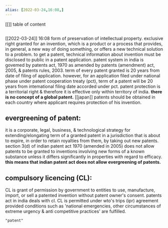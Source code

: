 ```yaml
---
alias: [2022-03-24,16:08,]
---
```

[[]]
table of content
```toc
```

[[2022-03-24]] 16:08
form of preservation of intellectual property.
exclusive right granted for an invention, which is a product or a process that provides, in general, a new way of doing something, or offers a new technical solution to a problem.
to get a patent, technical information about invention must be disclosed to public in a patent application.
patent system in india is govemed by patents act, 1970 as amended by patents (amendment) act, 2005, & patents rules, 2003.
term of every patent granted is 20 years from date of filing of application.
however, for an application filed under national phase under patent cooperation treaty (pct), term of a patent will be 20 years from intemational filing date accorded under pct.
patent protection is a territorial right & therefore it is effective only within territory of india.
**there is no concept of a global patent.** [[japan]]
patents should be obtained in each country where applicant requires protection of his invention.

## evergreening of patent:
it is a corporate, legal, business, & technological strategy for extending/elongating term of a granted patent in a jurisdiction that is about to expire, in order to retain royalties from them, by taking out new patents.
section 3(d) of indian patent act 1970 (amended in 2005) does not allow patents to be granted to inventions involving new forms of a known substance unless it differs significantly in properties with regard to efficacy.
**this means that indian patent act does not allow evergreening of patents.**
## compulsory licencing (CL):
CL is grant of permission by government to entities to use, manufacture, import, or sell a patented invention without patent owner's consent. patents act in india deals with cl.
CL is permitted under wto's trips (ipr) agreement provided conditions such as 'national emergencies, other circumstances of extreme urgency & anti competitive practices' are fulfilled.
```query
"patent"
```